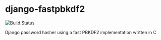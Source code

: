 # django-fastpbkdf2
[![Build Status](https://travis-ci.org/smartfile/django-fastpbkdf2.svg)](https://travis-ci.org/smartfile/django-fastpbkdf2)

Django password hasher using a fast PBKDF2 implementation written in C
